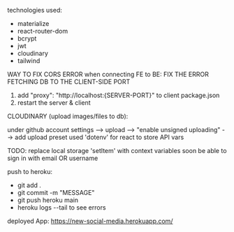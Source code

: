 technologies used:

- materialize
- react-router-dom
- bcrypt
- jwt
- cloudinary
- tailwind

WAY TO FIX CORS ERROR when connecting FE to BE:
FIX THE ERROR FETCHING DB TO THE CLIENT-SIDE PORT

1. add "proxy": "http://localhost:{SERVER-PORT}" to client package.json
2. restart the server & client

CLOUDINARY (upload images/files to db):

under github account
settings --> upload --> "enable unsigned uploading" --> add upload preset
used 'dotenv' for react to store API vars

TODO:
replace local storage 'setItem' with context variables soon
be able to sign in with email OR username

push to heroku:

- git add .
- git commit -m "MESSAGE"
- git push heroku main
- heroku logs --tail to see errors

deployed App: https://new-social-media.herokuapp.com/
